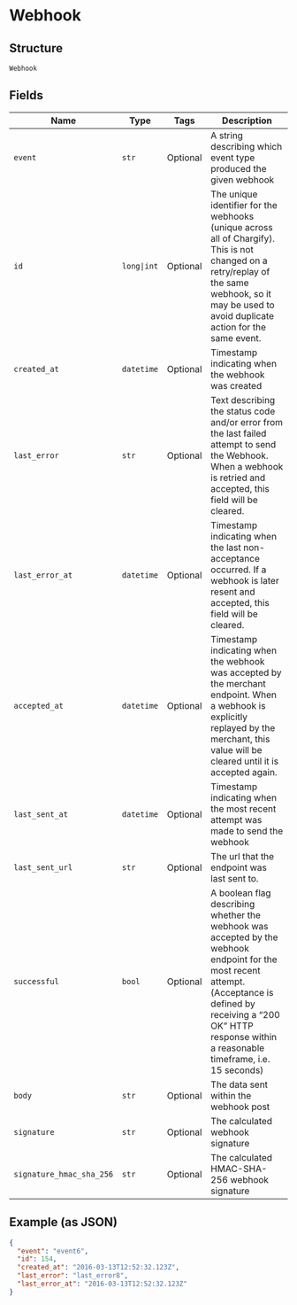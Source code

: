
# Webhook

## Structure

`Webhook`

## Fields

| Name | Type | Tags | Description |
|  --- | --- | --- | --- |
| `event` | `str` | Optional | A string describing which event type produced the given webhook |
| `id` | `long\|int` | Optional | The unique identifier for the webhooks (unique across all of Chargify). This is not changed on a retry/replay of the same webhook, so it may be used to avoid duplicate action for the same event. |
| `created_at` | `datetime` | Optional | Timestamp indicating when the webhook was created |
| `last_error` | `str` | Optional | Text describing the status code and/or error from the last failed attempt to send the Webhook. When a webhook is retried and accepted, this field will be cleared. |
| `last_error_at` | `datetime` | Optional | Timestamp indicating when the last non-acceptance occurred. If a webhook is later resent and accepted, this field will be cleared. |
| `accepted_at` | `datetime` | Optional | Timestamp indicating when the webhook was accepted by the merchant endpoint. When a webhook is explicitly replayed by the merchant, this value will be cleared until it is accepted again. |
| `last_sent_at` | `datetime` | Optional | Timestamp indicating when the most recent attempt was made to send the webhook |
| `last_sent_url` | `str` | Optional | The url that the endpoint was last sent to. |
| `successful` | `bool` | Optional | A boolean flag describing whether the webhook was accepted by the webhook endpoint for the most recent attempt. (Acceptance is defined by receiving a “200 OK” HTTP response within a reasonable timeframe, i.e. 15 seconds) |
| `body` | `str` | Optional | The data sent within the webhook post |
| `signature` | `str` | Optional | The calculated webhook signature |
| `signature_hmac_sha_256` | `str` | Optional | The calculated HMAC-SHA-256 webhook signature |

## Example (as JSON)

```json
{
  "event": "event6",
  "id": 154,
  "created_at": "2016-03-13T12:52:32.123Z",
  "last_error": "last_error8",
  "last_error_at": "2016-03-13T12:52:32.123Z"
}
```

